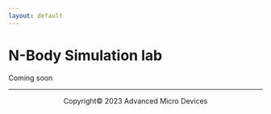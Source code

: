```yaml
---
layout: default
---
```


# N-Body Simulation lab

Coming soon
<!--
## Introduction

An [N-body simulation](https://en.wikipedia.org/wiki/N-body_simulation) approximates the motion of particles that interact to each other through a physical force.

https://en.wikipedia.org/wiki/N-body_simulation


This lab is adapted from the Vitis Tutorials, for more detailed information check out [AI_Engine_Development/Design_Tutorials/08-n-body-simulator](https://github.com/Xilinx/Vitis-Tutorials/tree/2022.2/AI_Engine_Development/Design_Tutorials/08-n-body-simulator).

## Goal

# Design Overview

The N-Body Simulator is implemented on the [VCK5000 Versal Development Card](https://www.xilinx.com/products/boards-and-kits/vck5000.html) (XCVC1902 Versal ACAP device). It consists of PL HLS datamover kernels from the Vitis Utility Library (m2s_x2 and s2m_x4), custom HLS kernels that enable packet switching (packet_sender and packet_receiver), and a 400 tile AI Engine design. Additionally, the design consists of host applications that enable the entire design, verify the data coming out of the AI Engine, and run the design for multiple timesteps.


## Steps

### Run make

The xclbin container is build via a Makefile flow.
-->
---------------------------------------
<p align="center">Copyright&copy; 2023 Advanced Micro Devices</p>